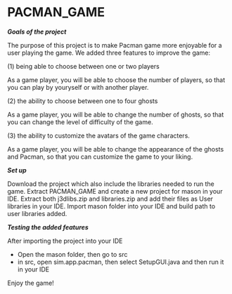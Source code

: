 # PACMAN_GAME
***Goals of the project***

 The purpose of this project is to make Pacman game more enjoyable for a user playing the game. We added three features to improve the game:
 
 (1) being able to choose between one or two players
 
 As a game player, you will be able to choose the number of players, so that you can play by youryself or with another player.
 
 (2) the ability to choose between one to four ghosts
 
 As a game player, you will be able to change the number of ghosts, so that you can change the level of difficulty of the game.
 
 (3) the ability to customize the avatars of the game characters.
 
 As a game player, you will be able to change the appearance of the ghosts and Pacman, so that you can customize the game to your liking.
 
 ***Set up***

Download the project which also include the libraries needed to run the game. Extract PACMAN_GAME and create a new project for mason in your IDE. Extract both j3dlibs.zip and libraries.zip and add their files as User libraries in your IDE. Import mason folder into your IDE and build path to user libraries added.  

***Testing the added features***

After importing the project into your IDE
- Open the mason folder, then go to src
- in src, open sim.app.pacman, then select SetupGUI.java and then run it in your IDE

Enjoy the game!
